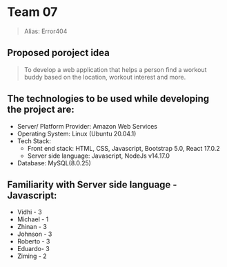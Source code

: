 # Team 07

> Alias: Error404

## Proposed poroject idea

> To develop a web application that helps a person find a workout buddy based on the location, workout interest and more.

## The technologies to be used while developing the project are:
- Server/ Platform Provider: Amazon Web Services
- Operating System: Linux (Ubuntu 20.04.1)
- Tech Stack:
    - Front end stack: HTML, CSS, Javascript, Bootstrap 5.0, React 17.0.2
    - Server side language: Javascript, NodeJs v14.17.0
- Database: MySQL(8.0.25)

## Familiarity with Server side language - Javascript:

- Vidhi - 3
- Michael - 1
- Zhinan - 3
- Johnson - 3
- Roberto - 3
- Eduardo- 3
- Ziming - 2